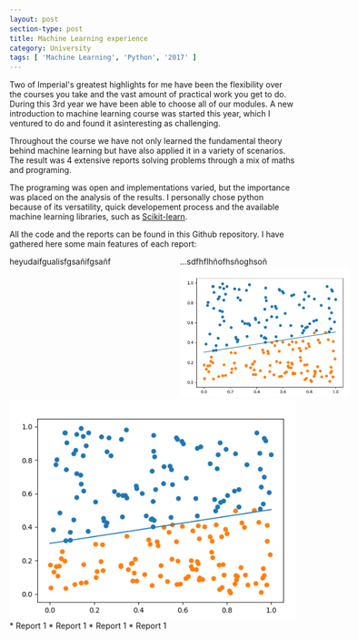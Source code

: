 ```yaml
---
layout: post
section-type: post
title: Machine Learning experience
category: University
tags: [ 'Machine Learning', 'Python', '2017' ]
---
```


Two of Imperial's greatest highlights for me have been the flexibility over the courses you take and the vast amount of practical work you get to do. During this 3rd year we have been able to choose all of our modules. A new introduction to machine learning course was started this year, which I ventured to do and found it asinteresting as challenging. 

Throughout the course we have not only learned the fundamental theory behind machine learning but have also applied it in a variety of scenarios. The result was 4 extensive reports solving problems through a mix of maths and programing. <!--break-->

The programing was open and implementations varied, but the importance was placed on the analysis of the results. I personally chose python because of its versatility, quick developement process and the available machine learning libraries, such as [Scikit-learn](http://scikit-learn.org). 

All the code and the reports can be found in this Github repository. I have gathered here some main features of each report:


<style type="text/css">
#wrap {
   width:600px;
   margin:0 auto;
}
#left_col {
   float:left;
   width:50%;
}
#right_col {
   float:right;
   width:50%;
}
</style>

<div id="wrap">
   <div id="left_col">
   	heyudaifgualisfgsañifgsañf
   </div>
   <div id="right_col">
       ...sdfhflhñofhsñoghsoñ
   <img src="/img/ml1.png" style="max-width:100%;height:auto;" alt="" />
   </div>
</div>

<div class="col">
  <img src="/img/ml1.png" alt="" />
</div>
<div class="col" markdown="1">
	* Report 1
	* Report 1
	* Report 1
	* Report 1
</div>
